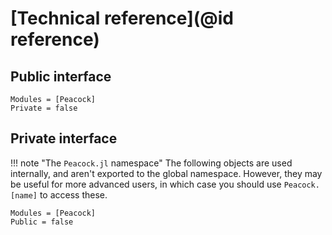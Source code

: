 # [Technical reference](@id reference)

## Public interface

```@autodocs
Modules = [Peacock]
Private = false
```

## Private interface

!!! note "The `Peacock.jl` namespace" The following objects are used internally, and aren't exported to the global namespace. However, they may be useful for more advanced users, in which case you should use `Peacock.[name]` to access these.

```@autodocs
Modules = [Peacock]
Public = false
```
